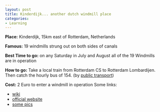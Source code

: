 ```yaml
---
layout: post
title: Kinderdijk... another dutch windmill place
categories:
- Learning
---
```



**Place:** Kinderdijk, 15km east of Rotterdam, Netherlands

**Famous:** 19 windmills strung out on both sides of canals

**Best Time to go:** on any Saturday in July and August all of the 19 Windmills are in operation

**How to go:** Take a local train from Rotterdam CS to Rotterdam Lombardijen. Then catch the hourly bus of 154. (by [public transport](http://www.kinderdijk.nl/direct/webdir_howtotravel-public.htm))

**Cost:** 2 Euro to enter a windmill in operation Some links:

- [wiki](http://en.wikipedia.org/wiki/Kinderdijk)
- [official website](http://www.kinderdijk.nl/)
- [some pics](http://imageofholland.filternet.nl/Kinderdijk/kinderdijkframe.htm)

